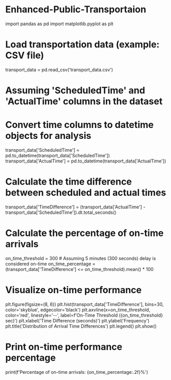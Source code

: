 # Enhanced-Public-Transportaion
import pandas as pd
import matplotlib.pyplot as plt
# Load transportation data (example: CSV file)
transport_data = pd.read_csv('transport_data.csv')

# Assuming 'ScheduledTime' and 'ActualTime' columns in the dataset
# Convert time columns to datetime objects for analysis
transport_data['ScheduledTime'] = pd.to_datetime(transport_data['ScheduledTime'])
transport_data['ActualTime'] = pd.to_datetime(transport_data['ActualTime'])

# Calculate the time difference between scheduled and actual times
transport_data['TimeDifference'] = (transport_data['ActualTime'] - transport_data['ScheduledTime']).dt.total_seconds()

# Calculate the percentage of on-time arrivals
on_time_threshold = 300  # Assuming 5 minutes (300 seconds) delay is considered on-time
on_time_percentage = (transport_data['TimeDifference'] <= on_time_threshold).mean() * 100

# Visualize on-time performance
plt.figure(figsize=(8, 6))
plt.hist(transport_data['TimeDifference'], bins=30, color='skyblue', edgecolor='black')
plt.axvline(x=on_time_threshold, color='red', linestyle='--', label=f'On-Time Threshold ({on_time_threshold} sec)')
plt.xlabel('Time Difference (seconds)')
plt.ylabel('Frequency')
plt.title('Distribution of Arrival Time Differences')
plt.legend()
plt.show()

# Print on-time performance percentage
print(f'Percentage of on-time arrivals: {on_time_percentage:.2f}%')
